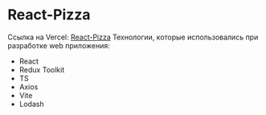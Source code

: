 # React-Pizza
Ссылка на Vercel: [React-Pizza](https://react-pizza-ruby-iota.vercel.app)
Технологии, которые использовались при разработке web приложения:
- React
- Redux Toolkit
- TS
- Axios
- Vite
- Lodash
